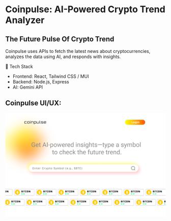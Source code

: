 # Coinpulse: AI-Powered Crypto Trend Analyzer

## The Future Pulse Of Crypto Trend

Coinpulse uses APIs to fetch the latest news about cryptocurrencies, analyzes the data using AI, and responds with insights.

🚀 Tech Stack
- Frontend: React, Tailwind CSS / MUI
- Backend: Node.js, Express
- AI: Gemini API

## Coinpulse UI/UX:
![coinpulse ui](./frontend/public/coinpulse.png)
